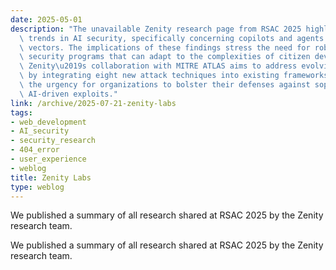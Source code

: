 ```yaml
---
date: 2025-05-01
description: "The unavailable Zenity research page from RSAC 2025 highlights significant\
  \ trends in AI security, specifically concerning copilots and agents as new attack\
  \ vectors. The implications of these findings stress the need for robust application\
  \ security programs that can adapt to the complexities of citizen development. Additionally,\
  \ Zenity\u2019s collaboration with MITRE ATLAS aims to address evolving AI threats\
  \ by integrating eight new attack techniques into existing frameworks, reinforcing\
  \ the urgency for organizations to bolster their defenses against sophisticated\
  \ AI-driven exploits."
link: /archive/2025-07-21-zenity-labs
tags:
- web_development
- AI_security
- security_research
- 404_error
- user_experience
- weblog
title: Zenity Labs
type: weblog
---
```


We published a summary of all research shared at RSAC 2025 by the Zenity research team.

We published a summary of all research shared at RSAC 2025 by the Zenity research team.

